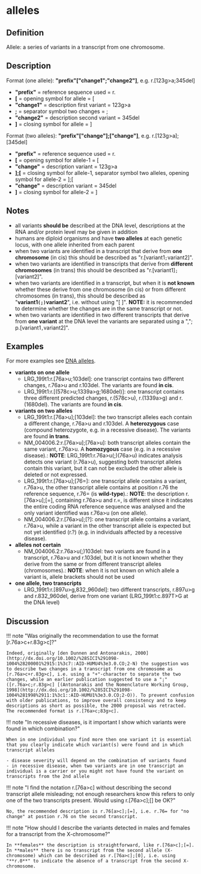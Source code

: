 # alleles

## Definition

Allele: a series of variants in a transcript from one chromosome.

## Description

Format (one allele): **"prefix"["change1";"change2"]**, e.g. r.[123g>a;345del]

- **"prefix"** = reference sequence used = r.
- **[** = opening symbol for allele = [
- **"change1"** = description first variant = 123g>a
- **;** = separator symbol two changes = ;
- **"change2"** = description second variant = 345del
- **]** = closing symbol for allele = ]

Format (two alleles): **"prefix"["change"];["change"]**, e.g. r.[123g>a];[345del]

- **"prefix"** = reference sequence used = r.
- **[** = opening symbol for allele-1 = [
- **"change"** = description variant = 123g>a
- **];[** = closing symbol for allele-1, separator symbol two alleles, opening symbol for allele-2 = ];[
- **"change"** = description variant = 345del
- **]** = closing symbol for allele-2 = ]

## Notes

- all variants **should be** described at the DNA level, descriptions at the RNA and/or protein level may be given in addition
- humans are diploid organisms and have **two alleles** at each genetic locus, with one allele inherited from each parent
- when two variants are identified in a transcript that derive from **one chromosome** (in cis) this should be described as "r.[variant1<code class="spot1">;</code>variant2]".
- when two variants are identified in transcripts that derive from **different chromosomes** (in trans) this should be described as "r.[variant1]<code class="spot1">;</code>[variant2]".
- when two variants are identified in a transcript, but when it is **not known** whether these derive from one chromosome (in cis) or from different chromosomes (in trans), this should be described as "**variant1<code class="spot1">(;)</code>variant2**", i.e. without using "[ ]". **NOTE:** it is recommended to determine whether the changes are in the same transcript or not.
- when two variants are identified in two different transcripts that derive from **one variant** at the DNA level the variants are separated using a ","; p.[variant1<code class="spot1">,</code>variant2]".

## Examples

For more examples see [DNA alleles](../DNA/alleles.md).

- **variants on one allele**
  - LRG_199t1:r.[76a>u;103del]: one transcript contains two different changes, r.76a>u and r.103del. The variants are found **in cis**.
  - LRG_199t1:r.[(578c>u;1339a>g;1680del)]: one transcript contains three different predicted changes, r.(578c>u), r.(1339a>g) and r.(1680del). The variants are found **in cis**.
- **variants on two alleles**
  - LRG_199t1:r.[76a>u];[103del]: the two transcript alleles each contain a different change, r.76a>u and r.103del. A **heterozygous** case (compound heterozygote, e.g. in a recessive disease). The variants are found **in trans**.
  - NM_004006.2:r.[76a>u];[76a>u]: both transcript alleles contain the same variant, r.76a>u. A **homozygous** case (e.g. in a recessive disease).: **NOTE**: LRG_199t1:r.76a>u(;)(76a>u) indicates analysis detects one variant (r.76a>u), suggesting both transcript alleles contain this variant, but it can not be excluded the other allele is deleted or not expressed.
  - LRG_199t1:r.[76a>u];[76=]: one transcript allele contains a variant, r.76a>u, the other transcript allele contains at position r.76 the reference sequence, r.76= (is **wild-type**).: **NOTE**: the description r.[76a>u];[=], containing r.76a>u and r.=, is different since it indicates the entire coding RNA reference sequence was analysed and the only variant identified was r.76a>u (on one allele).
  - NM_004006.2:r.[76a>u];[?]: one transcript allele contains a variant, r.76a>u, while a variant in the other transcript allele is expected but not yet identified (r.?) (e.g. in individuals affected by a recessive disease).
- **alleles not certain**
  - NM_004006.2:r.76a>u(;)103del: two variants are found in a transcript, r.76a>u and r.103del, but it is not known whether they derive from the same or from different transcript alleles (chromosomes).: **NOTE**: when it is not known on which allele a variant is, allele brackets should not be used
- **one allele, two transcripts**
  - LRG_199t1:r.[897u>g,832_960del]: two different transcripts, r.897u>g and r.832_960del, derive from one variant (LRG_199t1:c.897T>G at the DNA level)

## Discussion

!!! note "Was originally the recommendation to use the format [r.76a>c+r.83g>c]?"

    Indeed, originally [den Dunnen and Antonarakis, 2000](http://dx.doi.org/10.1002/%28SICI%291098-1004%28200001%2915:1%3c7::AID-HUMU4%3e3.0.CO;2-N) the suggestion was to describe two changes in a transcript from one chromosome as [r.76a>c+r.83g>c], i.e. using a "+"-character to separate the two changes, while an earlier publication suggested to use a ";" ([r.76a>c;r.83g>c] [(Antonarakis and the Nomenclature Working Group, 1998](http://dx.doi.org/10.1002/%28SICI%291098-1004%281998%2911:1%3c1::AID-HUMU1%3e3.0.CO;2-O)). To prevent confusion with older publications, to improve overall consistency and to keep descriptions as short as possible, the 2000 proposal was retracted. The recommended format is r.[76a>c;83g>c].

!!! note "In recessive diseases, is it important I show which variants were found in which combination?"

    When in one individual you find more then one variant it is essential that you clearly indicate which variant(s) were found and in which transcript alleles

    - disease severity will depend on the combination of variants found
    - in recessive disease, when two variants are in one transcript an individual is a carrier or you might not have found the variant on transcripts from the 2nd allele

!!! note "I find the notation r.[76a>c] without describing the second transcript allele misleading; not enough researchers know this refers to only one of the two transcripts present. Would using r.[76a>c];[] be OK?"

    No, the recommended description is r.76[a>c];[=], i.e. r.76= for "no change" at postion r.76 on the second transcript.

!!! note "How should I describe the variants detected in males and females for a transcript from the X-chromosome?"

    In **females** the description is straightforward, like r.[76a>c];[=]. In **males** there is no transcript from the second allele (X-chromosome) which can be described as r.[76a>c];[0], i.e. using "**r.0**" to indicate the absence of a transcript from the second X-chromosome.
